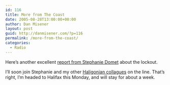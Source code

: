 ```yaml
---
id: 116
title: More from The Coast
date: 2005-08-28T13:00:00+00:00
author: Dan Misener
layout: post
guid: http://danmisener.com/?p=116
permalink: /more-from-the-coast/
categories:
  - Radio
---
```

Here&#8217;s another excellent [report from Stephanie Domet](http://thecoast.ca/issues/250805/wextras.html) about the lockout.

I&#8217;ll soon join Stephanie and my other [Haligonian collagues](http://cbclockout.org/) on the line. That&#8217;s right, I&#8217;m headed to Halifax this Monday, and will stay for about a week.